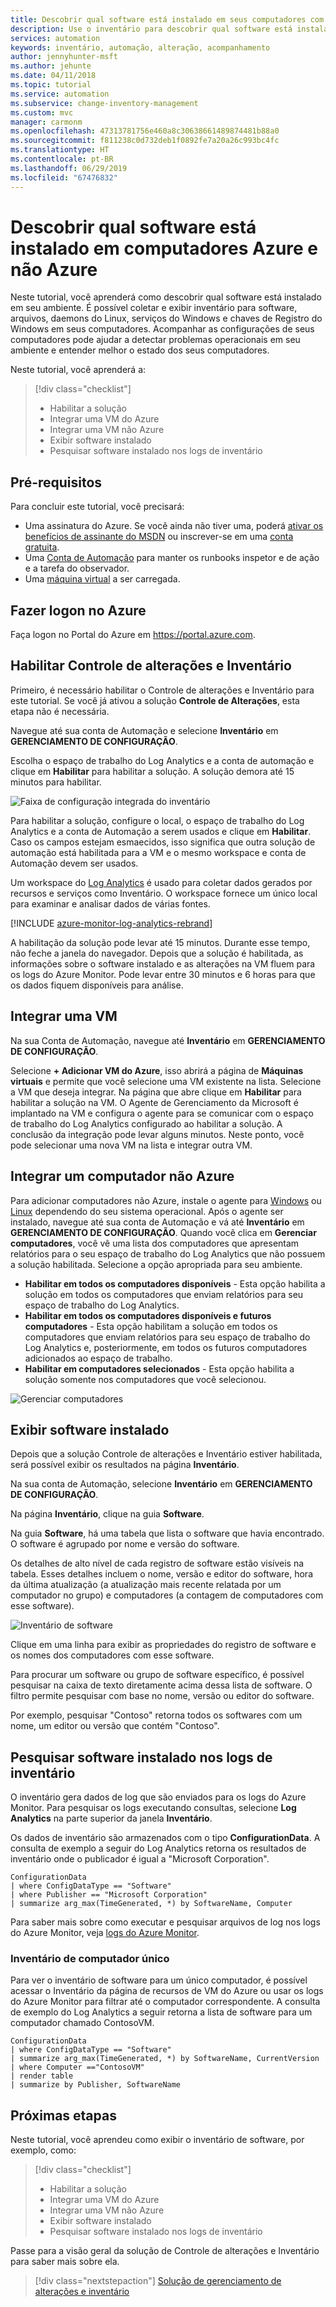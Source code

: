 ```yaml
---
title: Descobrir qual software está instalado em seus computadores com a Automação do Azure | Microsoft Docs
description: Use o inventário para descobrir qual software está instalado nos computadores em seu ambiente.
services: automation
keywords: inventário, automação, alteração, acompanhamento
author: jennyhunter-msft
ms.author: jehunte
ms.date: 04/11/2018
ms.topic: tutorial
ms.service: automation
ms.subservice: change-inventory-management
ms.custom: mvc
manager: carmonm
ms.openlocfilehash: 47313781756e460a8c30638661489874481b88a0
ms.sourcegitcommit: f811238c0d732deb1f0892fe7a20a26c993bc4fc
ms.translationtype: HT
ms.contentlocale: pt-BR
ms.lasthandoff: 06/29/2019
ms.locfileid: "67476832"
---
```

# <a name="discover-what-software-is-installed-on-your-azure-and-non-azure-machines"></a>Descobrir qual software está instalado em computadores Azure e não Azure

Neste tutorial, você aprenderá como descobrir qual software está instalado em seu ambiente. É possível coletar e exibir inventário para software, arquivos, daemons do Linux, serviços do Windows e chaves de Registro do Windows em seus computadores. Acompanhar as configurações de seus computadores pode ajudar a detectar problemas operacionais em seu ambiente e entender melhor o estado dos seus computadores.

Neste tutorial, você aprenderá a:

> [!div class="checklist"]
> * Habilitar a solução
> * Integrar uma VM do Azure
> * Integrar uma VM não Azure
> * Exibir software instalado
> * Pesquisar software instalado nos logs de inventário

## <a name="prerequisites"></a>Pré-requisitos

Para concluir este tutorial, você precisará:

* Uma assinatura do Azure. Se você ainda não tiver uma, poderá [ativar os benefícios de assinante do MSDN](https://azure.microsoft.com/pricing/member-offers/msdn-benefits-details/) ou inscrever-se em uma [conta gratuita](https://azure.microsoft.com/free/?WT.mc_id=A261C142F).
* Uma [Conta de Automação](automation-offering-get-started.md) para manter os runbooks inspetor e de ação e a tarefa do observador.
* Uma [máquina virtual](../virtual-machines/windows/quick-create-portal.md) a ser carregada.

## <a name="log-in-to-azure"></a>Fazer logon no Azure

Faça logon no Portal do Azure em https://portal.azure.com.

## <a name="enable-change-tracking-and-inventory"></a>Habilitar Controle de alterações e Inventário

Primeiro, é necessário habilitar o Controle de alterações e Inventário para este tutorial. Se você já ativou a solução **Controle de Alterações**, esta etapa não é necessária.

Navegue até sua conta de Automação e selecione **Inventário** em **GERENCIAMENTO DE CONFIGURAÇÃO**.

Escolha o espaço de trabalho do Log Analytics e a conta de automação e clique em **Habilitar** para habilitar a solução. A solução demora até 15 minutos para habilitar.

![Faixa de configuração integrada do inventário](./media/automation-tutorial-installed-software/enableinventory.png)

Para habilitar a solução, configure o local, o espaço de trabalho do Log Analytics e a conta de Automação a serem usados e clique em **Habilitar**. Caso os campos estejam esmaecidos, isso significa que outra solução de automação está habilitada para a VM e o mesmo workspace e conta de Automação devem ser usados.

Um workspace do [Log Analytics](../log-analytics/log-analytics-overview.md?toc=%2fazure%2fautomation%2ftoc.json) é usado para coletar dados gerados por recursos e serviços como Inventário.
O workspace fornece um único local para examinar e analisar dados de várias fontes.

[!INCLUDE [azure-monitor-log-analytics-rebrand](../../includes/azure-monitor-log-analytics-rebrand.md)]

A habilitação da solução pode levar até 15 minutos. Durante esse tempo, não feche a janela do navegador.
Depois que a solução é habilitada, as informações sobre o software instalado e as alterações na VM fluem para os logs do Azure Monitor.
Pode levar entre 30 minutos e 6 horas para que os dados fiquem disponíveis para análise.

## <a name="onboard-a-vm"></a>Integrar uma VM

Na sua Conta de Automação, navegue até **Inventário** em **GERENCIAMENTO DE CONFIGURAÇÃO**.

Selecione **+ Adicionar VM do Azure**, isso abrirá a página de **Máquinas virtuais** e permite que você selecione uma VM existente na lista. Selecione a VM que deseja integrar. Na página que abre clique em **Habilitar** para habilitar a solução na VM. O Agente de Gerenciamento da Microsoft é implantado na VM e configura o agente para se comunicar com o espaço de trabalho do Log Analytics configurado ao habilitar a solução. A conclusão da integração pode levar alguns minutos. Neste ponto, você pode selecionar uma nova VM na lista e integrar outra VM.

## <a name="onboard-a-non-azure-machine"></a>Integrar um computador não Azure

Para adicionar computadores não Azure, instale o agente para [Windows](../azure-monitor/platform/agent-windows.md) ou [Linux](automation-linux-hrw-install.md) dependendo do seu sistema operacional. Após o agente ser instalado, navegue até sua conta de Automação e vá até **Inventário** em **GERENCIAMENTO DE CONFIGURAÇÃO**. Quando você clica em **Gerenciar computadores**, você vê uma lista dos computadores que apresentam relatórios para o seu espaço de trabalho do Log Analytics que não possuem a solução habilitada. Selecione a opção apropriada para seu ambiente.

* **Habilitar em todos os computadores disponíveis** - Esta opção habilita a solução em todos os computadores que enviam relatórios para seu espaço de trabalho do Log Analytics.
* **Habilitar em todos os computadores disponíveis e futuros computadores** - Esta opção habilitam a solução em todos os computadores que enviam relatórios para seu espaço de trabalho do Log Analytics e, posteriormente, em todos os futuros computadores adicionados ao espaço de trabalho.
* **Habilitar em computadores selecionados** - Esta opção habilita a solução somente nos computadores que você selecionou.

![Gerenciar computadores](./media/automation-tutorial-installed-software/manage-machines.png)

## <a name="view-installed-software"></a>Exibir software instalado

Depois que a solução Controle de alterações e Inventário estiver habilitada, será possível exibir os resultados na página **Inventário**.

Na sua conta de Automação, selecione **Inventário** em **GERENCIAMENTO DE CONFIGURAÇÃO**.

Na página **Inventário**, clique na guia **Software**.

Na guia **Software**, há uma tabela que lista o software que havia encontrado. O software é agrupado por nome e versão do software.

Os detalhes de alto nível de cada registro de software estão visíveis na tabela. Esses detalhes incluem o nome, versão e editor do software, hora da última atualização (a atualização mais recente relatada por um computador no grupo) e computadores (a contagem de computadores com esse software).

![Inventário de software](./media/automation-tutorial-installed-software/inventory-software.png)

Clique em uma linha para exibir as propriedades do registro de software e os nomes dos computadores com esse software.

Para procurar um software ou grupo de software específico, é possível pesquisar na caixa de texto diretamente acima dessa lista de software.
O filtro permite pesquisar com base no nome, versão ou editor do software.

Por exemplo, pesquisar "Contoso" retorna todos os softwares com um nome, um editor ou versão que contém "Contoso".

## <a name="search-inventory-logs-for-installed-software"></a>Pesquisar software instalado nos logs de inventário

O inventário gera dados de log que são enviados para os logs do Azure Monitor. Para pesquisar os logs executando consultas, selecione **Log Analytics** na parte superior da janela **Inventário**.

Os dados de inventário são armazenados com o tipo **ConfigurationData**.
A consulta de exemplo a seguir do Log Analytics retorna os resultados de inventário onde o publicador é igual a "Microsoft Corporation".

```loganalytics
ConfigurationData
| where ConfigDataType == "Software"
| where Publisher == "Microsoft Corporation"
| summarize arg_max(TimeGenerated, *) by SoftwareName, Computer
```

Para saber mais sobre como executar e pesquisar arquivos de log nos logs do Azure Monitor, veja [logs do Azure Monitor](../azure-monitor/log-query/log-query-overview.md).

### <a name="single-machine-inventory"></a>Inventário de computador único

Para ver o inventário de software para um único computador, é possível acessar o Inventário da página de recursos de VM do Azure ou usar os logs do Azure Monitor para filtrar até o computador correspondente.
A consulta de exemplo do Log Analytics a seguir retorna a lista de software para um computador chamado ContosoVM.

```loganalytics
ConfigurationData
| where ConfigDataType == "Software"
| summarize arg_max(TimeGenerated, *) by SoftwareName, CurrentVersion
| where Computer =="ContosoVM"
| render table
| summarize by Publisher, SoftwareName
```

## <a name="next-steps"></a>Próximas etapas

Neste tutorial, você aprendeu como exibir o inventário de software, por exemplo, como:

> [!div class="checklist"]
> * Habilitar a solução
> * Integrar uma VM do Azure
> * Integrar uma VM não Azure
> * Exibir software instalado
> * Pesquisar software instalado nos logs de inventário

Passe para a visão geral da solução de Controle de alterações e Inventário para saber mais sobre ela.

> [!div class="nextstepaction"]
> [Solução de gerenciamento de alterações e inventário](automation-change-tracking.md)
